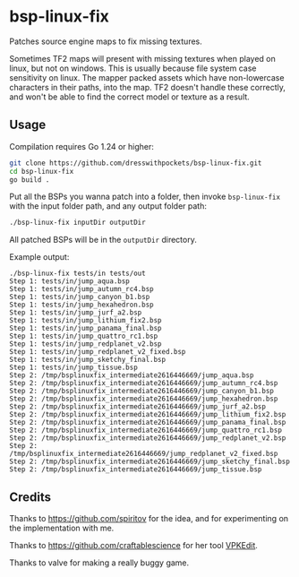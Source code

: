 # bsp-linux-fix

Patches source engine maps to fix missing textures.

Sometimes TF2 maps will present with missing textures when played on linux, but not on windows. This is usually because file system case sensitivity on linux. The mapper packed assets which have non-lowercase characters in their paths, into the map. TF2 doesn't handle these correctly, and won't be able to find the correct model or texture as a result.

## Usage

Compilation requires Go 1.24 or higher:

```sh
git clone https://github.com/dresswithpockets/bsp-linux-fix.git
cd bsp-linux-fix
go build .
```

Put all the BSPs you wanna patch into a folder, then invoke `bsp-linux-fix` with the input folder path, and any output folder path:

```sh
./bsp-linux-fix inputDir outputDir
```

All patched BSPs will be in the `outputDir` directory.

Example output:
```
./bsp-linux-fix tests/in tests/out
Step 1: tests/in/jump_aqua.bsp
Step 1: tests/in/jump_autumn_rc4.bsp
Step 1: tests/in/jump_canyon_b1.bsp
Step 1: tests/in/jump_hexahedron.bsp
Step 1: tests/in/jump_jurf_a2.bsp
Step 1: tests/in/jump_lithium_fix2.bsp
Step 1: tests/in/jump_panama_final.bsp
Step 1: tests/in/jump_quattro_rc1.bsp
Step 1: tests/in/jump_redplanet_v2.bsp
Step 1: tests/in/jump_redplanet_v2_fixed.bsp
Step 1: tests/in/jump_sketchy_final.bsp
Step 1: tests/in/jump_tissue.bsp
Step 2: /tmp/bsplinuxfix_intermediate2616446669/jump_aqua.bsp
Step 2: /tmp/bsplinuxfix_intermediate2616446669/jump_autumn_rc4.bsp
Step 2: /tmp/bsplinuxfix_intermediate2616446669/jump_canyon_b1.bsp
Step 2: /tmp/bsplinuxfix_intermediate2616446669/jump_hexahedron.bsp
Step 2: /tmp/bsplinuxfix_intermediate2616446669/jump_jurf_a2.bsp
Step 2: /tmp/bsplinuxfix_intermediate2616446669/jump_lithium_fix2.bsp
Step 2: /tmp/bsplinuxfix_intermediate2616446669/jump_panama_final.bsp
Step 2: /tmp/bsplinuxfix_intermediate2616446669/jump_quattro_rc1.bsp
Step 2: /tmp/bsplinuxfix_intermediate2616446669/jump_redplanet_v2.bsp
Step 2: /tmp/bsplinuxfix_intermediate2616446669/jump_redplanet_v2_fixed.bsp
Step 2: /tmp/bsplinuxfix_intermediate2616446669/jump_sketchy_final.bsp
Step 2: /tmp/bsplinuxfix_intermediate2616446669/jump_tissue.bsp
```

## Credits

Thanks to https://github.com/spiritov for the idea, and for experimenting on the implementation with me.

Thanks to https://github.com/craftablescience for her tool [VPKEdit](https://github.com/craftablescience/VPKEdit).

Thanks to valve for making a really buggy game.